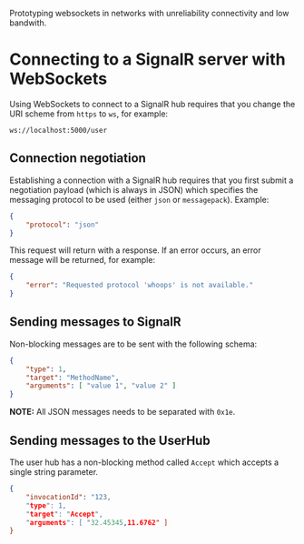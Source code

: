 Prototyping websockets in networks with unreliability connectivity and low bandwith.

# Connecting to a SignalR server with WebSockets

Using WebSockets to connect to a SignalR hub requires that you change the URI scheme from `https` to `ws`, for example:

    ws://localhost:5000/user
	
## Connection negotiation

Establishing a connection with a SignalR hub requires that you first submit a negotiation payload (which is always in JSON) which specifies the messaging protocol to be used (either `json` or `messagepack`). Example:

```json
{
    "protocol": "json"
}
```

This request will return with a response. If an error occurs, an error message will be returned, for example:

```json
{
    "error": "Requested protocol 'whoops' is not available."
}
```

## Sending messages to SignalR

Non-blocking messages are to be sent with the following schema:

```json
{
    "type": 1,
    "target": "MethodName",
    "arguments": [ "value 1", "value 2" ]
}
```

**NOTE:** All JSON messages needs to be separated with `0x1e`.

## Sending messages to the UserHub

The user hub has a non-blocking method called `Accept` which accepts a single string parameter.

```json
{
	"invocationId": "123,
    "type": 1,
    "target": "Accept",
    "arguments": [ "32.45345,11.6762" ]
}
```